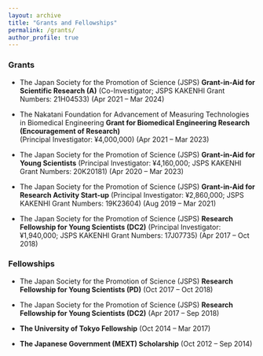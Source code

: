```yaml
---
layout: archive
title: "Grants and Fellowships"
permalink: /grants/
author_profile: true
---
```


### Grants

- The Japan Society for the Promotion of Science (JSPS) **Grant-in-Aid for Scientific Research (A)** 
(Co-Investigator; JSPS KAKENHI Grant Numbers: 21H04533) (Apr 2021 – Mar 2024)

- The Nakatani Foundation for Advancement of Measuring Technologies in Biomedical Engineering
**Grant for Biomedical Engineering Research (Encouragement of Research)**	
(Principal Investigator: ¥4,000,000) (Apr 2021 – Mar 2023)

- The Japan Society for the Promotion of Science (JSPS) **Grant-in-Aid for Young Scientists**
(Principal Investigator: ¥4,160,000; JSPS KAKENHI Grant Numbers: 20K20181) (Apr 2020 – Mar 2023)

- The Japan Society for the Promotion of Science (JSPS) **Grant-in-Aid for Research Activity Start-up** 
(Principal Investigator: ¥2,860,000; JSPS KAKENHI Grant Numbers: 19K23604) (Aug 2019 – Mar 2021)

- The Japan Society for the Promotion of Science (JSPS) **Research Fellowship for Young Scientists (DC2)** 
(Principal Investigator: ¥1,940,000; JSPS KAKENHI Grant Numbers: 17J07735) (Apr 2017 – Oct 2018)


### Fellowships

- The Japan Society for the Promotion of Science (JSPS) **Research Fellowship for Young Scientists (PD)** (Oct 2017 – Oct 2018)

- The Japan Society for the Promotion of Science (JSPS) **Research Fellowship for Young Scientists (DC2)** (Apr 2017 – Sep 2018)

- **The University of Tokyo Fellowship** (Oct 2014 – Mar 2017)

- **The Japanese Government (MEXT) Scholarship** (Oct 2012 – Sep 2014)



